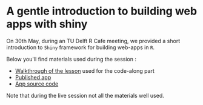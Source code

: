 # A gentle introduction to building web apps with shiny 

On 30th May, during an TU Delft R Cafe meeting, we provided a short introduction to `Shiny` framework for building web-apps in `R`. 

Below you'll find materials used during the session :

-  [Walkthrough of the lesson](https://raw.githack.com/Delft-RCafe/resources/main/themes/intro_shiny/RCafe_shiny_notes.html) used for the code-along part
-  [Published app](https://tudelft-rcafe.shinyapps.io/intro_shiny/) 
-  [App source code](https://github.com/Delft-RCafe/resources/blob/main/themes/intro_shiny/app.R)

Note that during the live session not all the materials well used.
